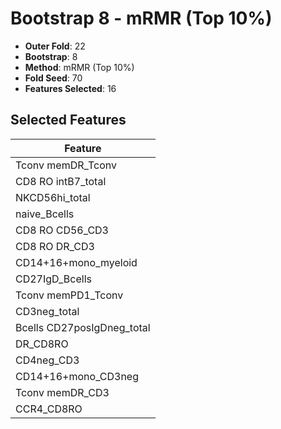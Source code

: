 # Bootstrap 8 - mRMR (Top 10%)

- **Outer Fold**: 22
- **Bootstrap**: 8
- **Method**: mRMR (Top 10%)
- **Fold Seed**: 70
- **Features Selected**: 16

## Selected Features

| Feature |
|---------|
| Tconv memDR_Tconv |
| CD8 RO intB7_total |
| NKCD56hi_total |
| naive_Bcells |
| CD8 RO CD56_CD3 |
| CD8 RO DR_CD3 |
| CD14+16+mono_myeloid |
| CD27IgD_Bcells |
| Tconv memPD1_Tconv |
| CD3neg_total |
| Bcells CD27posIgDneg_total |
| DR_CD8RO |
| CD4neg_CD3 |
| CD14+16+mono_CD3neg |
| Tconv memDR_CD3 |
| CCR4_CD8RO |
